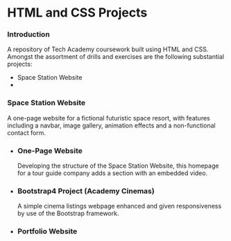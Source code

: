 # HTML and CSS Projects
### Introduction
A repository of Tech Academy coursework built using HTML and CSS. Amongst the assortment of drills and exercises are the following substantial projects:

- Space Station Website
- 

### Space Station Website
   A one-page website for a fictional futuristic space resort, with features including a navbar, image gallery, animation effects and a non-functional contact form.

 - ### One-Page Website
   Developing the structure of the Space Station Website, this homepage for a tour guide company adds a section with an embedded video.

 - ### Bootstrap4 Project (Academy Cinemas)
   A simple cinema listings webpage enhanced and given responsiveness by use of the Bootstrap framework.

- ### Portfolio Website 

